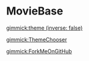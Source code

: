 # MovieBase

[gimmick:theme (inverse: false)](spacelab)

[gimmick:ThemeChooser](Theme)

[gimmick:ForkMeOnGitHub](https://github.com/agent4788/MovieBase)